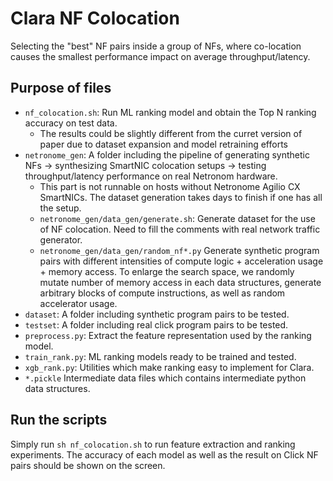 # Clara NF Colocation

Selecting the "best" NF pairs inside a group of NFs, where co-location causes the smallest performance impact on average throughput/latency.

## Purpose of files

* `nf_colocation.sh`: Run ML ranking model and obtain the Top N ranking accuracy on test data.
    * The results could be slightly different from the curret version of paper due to dataset expansion and model retraining efforts
* `netronome_gen`: A folder including the pipeline of generating synthetic NFs -> synthesizing SmartNIC colocation setups -> testing throughput/latency performance on real Netronom hardware.
    * This part is not runnable on hosts without Netronome Agilio CX SmartNICs. The dataset generation takes days to finish if one has all the setup.
    * `netronome_gen/data_gen/generate.sh`: Generate dataset for the use of NF colocation. Need to fill the comments with real network traffic generator.
    * `netronome_gen/data_gen/random_nf*.py` Generate synthetic program pairs with different intensities of compute logic + acceleration usage + memory access. To enlarge the search space, we randomly mutate number of memory access in each data structures, generate arbitrary blocks of compute instructions, as well as random accelerator usage. 
* `dataset`: A folder including synthetic program pairs to be tested.
* `testset`: A folder including real click program pairs to be tested.
* `preprocess.py`: Extract the feature representation used by the ranking model.
* `train_rank.py`: ML ranking models ready to be trained and tested.
* `xgb_rank.py`: Utilities which make ranking easy to implement for Clara. 
* `*.pickle` Intermediate data files which contains intermediate python data structures.  

## Run the scripts

Simply run `sh nf_colocation.sh` to run feature extraction and ranking experiments.
The accuracy of each model as well as the result on Click NF pairs should be shown on the screen.
